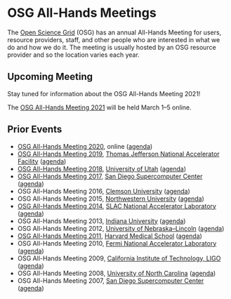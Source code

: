 # OSG All-Hands Meetings

The [Open Science Grid](https://www.opensciencegrid.org) (OSG) has an annual All-Hands Meeting for users, resource
providers, staff, and other people who are interested in what we do and how we do it.  The meeting is usually hosted by
an OSG resource provider and so the location varies each year.

## Upcoming Meeting

Stay tuned for information about the OSG All-Hands Meeting 2021!

The [OSG All-Hands Meeting 2021](2021/index.md) will be held March 1&ndash;5
online.


## Prior Events

* [OSG All-Hands Meeting 2020](2020/index.md),
  online
  ([agenda](https://indico.fnal.gov/event/22127/))
* [OSG All-Hands Meeting 2019](2019/index.md),
  [Thomas Jefferson National Accelerator Facility](https://www.jlab.org)
  ([agenda](https://indico.cern.ch/event/759388/))
* [OSG All-Hands Meeting 2018](2018/index.md),
  [University of Utah](https://www.utah.edu/)
  ([agenda](https://indico.fnal.gov/event/15344/))
* [OSG All-Hands Meeting 2017](https://www.eiseverywhere.com/ehome/221621),
  [San Diego Supercomputer Center](https://www.sdsc.edu)
  ([agenda](https://indico.fnal.gov/event/12973/))
* OSG All-Hands Meeting 2016,
  [Clemson University](https://www.clemson.edu)
  ([agenda](https://indico.fnal.gov/event/10571/))
* OSG All-Hands Meeting 2015,
  [Northwestern University](https://www.northwestern.edu)
  ([agenda](https://indico.fnal.gov/event/8580/))
* [OSG All-Hands Meeting 2014](https://app.certain.com/profile/web/index.cfm?PKwebID=0x5948342f2c&varPage=home),
  [SLAC National Accelerator Laboratory](https://www6.slac.stanford.edu/)
  ([agenda](https://indico.fnal.gov/event/7207/))
* OSG All-Hands Meeting 2013,
  [Indiana University](https://www.iu.edu/)
  ([agenda](https://indico.fnal.gov/event/5610/))
* OSG All-Hands Meeting 2012,
  [University of Nebraska&ndash;Lincoln](https://hcc.unl.edu)
  ([agenda](https://indico.fnal.gov/event/5109/))
* [OSG All-Hands Meeting 2011](https://sites.google.com/a/hkl.hms.harvard.edu/osgahm-2011/),
  [Harvard Medical School](https://hms.harvard.edu/)
  ([agenda](https://indico.fnal.gov/event/3627/))
* OSG All-Hands Meeting 2010,
  [Fermi National Accelerator Laboratory](https://www.fnal.gov)
  ([agenda](https://indico.fnal.gov/event/2871/))
* OSG All-Hands Meeting 2009,
  [California Institute of Technology, LIGO](https://www.ligo.caltech.edu/LA)
  ([agenda](https://indico.fnal.gov/event/2012/))
* OSG All-Hands Meeting 2008,
  [University of North Carolina](https://www.unc.edu)
  ([agenda](https://indico.fnal.gov/event/1037/))
* OSG All-Hands Meeting 2007,
  [San Diego Supercomputer Center](https://www.sdsc.edu)
  ([agenda](https://indico.fnal.gov/event/468/))
